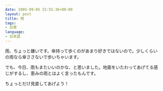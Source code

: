 ```yaml
---
date: 2005-09-05 15:55:36+00:00
layout: post
title: 雨
tags:
- 日常
language:
- 日本語
---
```


雨、ちょっと嫌いです。傘持って歩くのがあまり好きではないので。少しくらいの雨なら傘ささないで歩いちゃいます。

でも、今日、雨もまたいいのかな、と思いました。地面をいたわってあげてる感じがするし、恵みの雨とはよく言ったもんです。

ちょっとだけ見直してあげよう！
